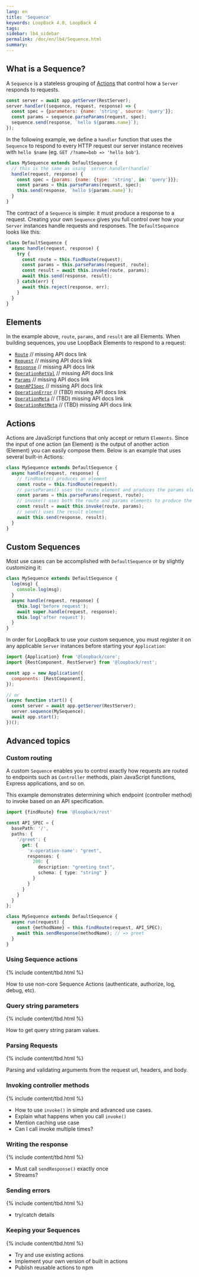 ```yaml
---
lang: en
title: 'Sequence'
keywords: LoopBack 4.0, LoopBack 4
tags:
sidebar: lb4_sidebar
permalink: /doc/en/lb4/Sequence.html
summary:
---
```


## What is a Sequence?

A `Sequence` is a stateless grouping of [Actions](#actions) that control how a
`Server` responds to requests.

```js
const server = await app.getServer(RestServer);
server.handler((sequence, request, response) => {
  const spec = {parameters: {name: 'string', source: 'query'}};
  const params = sequence.parseParams(request, spec);
  sequence.send(response, `hello ${params.name}`);
});
```

In the following example, we define a `handler` function that uses the
`Sequence` to respond to every HTTP request our server instance receives
with `hello $name` (eg. `GET /?name=bob => 'hello bob'`).

```js
class MySequence extends DefaultSequence {
  // this is the same as using `server.handler(handle)`
  handle(request, response) {
    const spec = {params: {name: {type: 'string', in: 'query'}}};
    const params = this.parseParams(request, spec);
    this.send(response, `hello ${params.name}`);
  }
}
```

The contract of a `Sequence` is simple: it must produce a response to a request.
Creating your own `Sequence` gives you full control over how your `Server`
instances handle requests and responses. The `DefaultSequence` looks like this:

<!--
  FIXME(kev): Should we be copying this logic into the docs directly?
  What if this code changes?
-->
```js
class DefaultSequence {
  async handle(request, response) {
    try {
      const route = this.findRoute(request);
      const params = this.parseParams(request, route);
      const result = await this.invoke(route, params);
      await this.send(response, result);
    } catch(err) {
      await this.reject(response, err);
    }
  }
}
```

## Elements

In the example above, `route`, `params`, and `result` are all Elements. When building sequences, you use LoopBack Elements to respond to a request:

- [`Route`](http://apidocs.strongloop.com/loopback-next/Routes) // missing API docs link
- [`Request`](http://apidocs.strongloop.com/loopback-next/Request) // missing API docs link
- [`Response`](http://apidocs.strongloop.com/loopback-next/Response) // missing API docs link
- [`OperationRetVal`](http://apidocs.strongloop.com/loopback-next/OperationRetVal) // missing API docs link
- [`Params`](http://apidocs.strongloop.com/loopback-next/Params) // missing API docs link
- [`OpenAPISpec`](http://apidocs.strongloop.com/loopback-next/OpenAPISpec) // missing API docs link
- [`OperationError`](http://apidocs.strongloop.com/loopback-next/OperationError) // (TBD) missing API docs link
- [`OperationMeta`](http://apidocs.strongloop.com/loopback-next/OperationMeta) // (TBD) missing API docs link
- [`OperationRetMeta`](http://apidocs.strongloop.com/loopback-next/OperationRetMeta) // (TBD) missing API docs link

## Actions

Actions are JavaScript functions that only accept or return `Elements`. Since the input of one action (an Element) is the output of another action (Element) you can easily compose them. Below is an example that uses several built-in Actions:

```js
class MySequence extends DefaultSequence {
  async handle(request, response) {
    // findRoute() produces an element
    const route = this.findRoute(request);
    // parseParams() uses the route element and produces the params element
    const params = this.parseParams(request, route);
    // invoke() uses both the route and params elements to produce the result (OperationRetVal) element
    const result = await this.invoke(route, params);
    // send() uses the result element
    await this.send(response, result);
  }
}
```

## Custom Sequences

Most use cases can be accomplished with `DefaultSequence` or by slightly customizing it:

```js
class MySequence extends DefaultSequence {
  log(msg) {
    console.log(msg);
  }
  async handle(request, response) {
    this.log('before request');
    await super.handle(request, response);
    this.log('after request');
  }
}
```

In order for LoopBack to use your custom sequence, you must register it on any
applicable `Server` instances before starting your `Application`:

```js
import {Application} from '@loopback/core';
import {RestComponent, RestServer} from '@loopback/rest';

const app = new Application({
  components: [RestComponent],
});

// or
(async function start() {
  const server = await app.getServer(RestServer);
  server.sequence(MySequence);
  await app.start();
})();
```

## Advanced topics

### Custom routing

A custom `Sequence` enables you to control exactly how requests are routed to endpoints such as `Controller` methods, plain JavaScript functions, Express applications, and so on.

This example demonstrates determining which endpoint (controller method) to invoke based on an API specification.

```ts
import {findRoute} from '@loopback/rest'

const API_SPEC = {
  basePath: '/',
  paths: {
    '/greet': {
      get: {
        'x-operation-name': "greet",
        responses: {
          200: {
            description: "greeting text",
            schema: { type: "string" }
          }
        }
      }
    }
  }
};

class MySequence extends DefaultSequence {
  async run(request) {
    const {methodName} = this.findRoute(request, API_SPEC);
    await this.sendResponse(methodName); // => greet
  }
}
```

### Using Sequence actions

{% include content/tbd.html %}

How to use non-core Sequence Actions (authenticate, authorize, log, debug, etc).

### Query string parameters

{% include content/tbd.html %}

How to get query string param values.

### Parsing Requests

{% include content/tbd.html %}

Parsing and validating arguments from the request url, headers, and body.

### Invoking controller methods

{% include content/tbd.html %}

 - How to use `invoke()` in simple and advanced use cases.
 - Explain what happens when you call `invoke()`
 - Mention caching use case
 - Can I call invoke multiple times?

### Writing the response

{% include content/tbd.html %}

 - Must call `sendResponse()` exactly once
 - Streams?

### Sending errors

{% include content/tbd.html %}

 - try/catch details

### Keeping your Sequences

{% include content/tbd.html %}

 - Try and use existing actions
 - Implement your own version of built in actions
 - Publish reusable actions to npm
